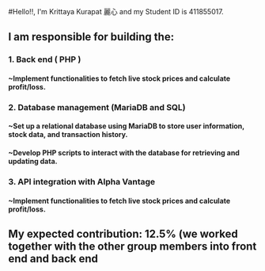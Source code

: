#Hello!!, I'm Krittaya Kurapat 麗心 and my Student ID is 411855017.
## I am responsible for building the:

### 1. Back end ( PHP )
####  ~Implement functionalities to fetch live stock prices and calculate profit/loss.

### 2. Database management (MariaDB and SQL)
#### ~Set up a relational database using MariaDB to store user information, stock data, and transaction history.
#### ~Develop PHP scripts to interact with the database for retrieving and updating data.

### 3. API integration with Alpha Vantage
####  ~Implement functionalities to fetch live stock prices and calculate profit/loss.

## My expected contribution: 12.5% (we worked together with the other group members into front end and back end  
